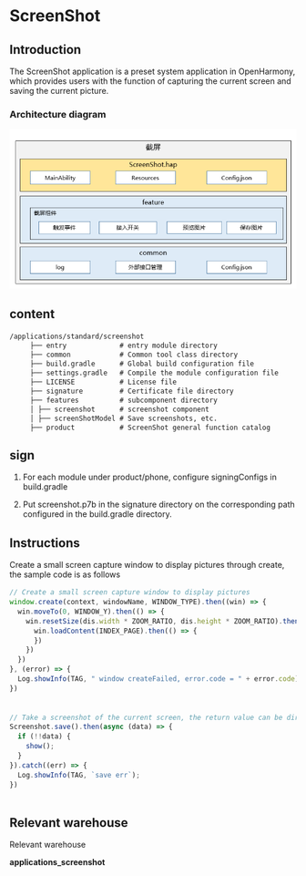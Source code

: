 # ScreenShot

## Introduction

The ScreenShot application is a preset system application in OpenHarmony, which provides users with the function of capturing the current screen and saving the current picture.

### Architecture diagram

![](figures/zh-cn_image.png)

## content

```
/applications/standard/screenshot
     ├── entry             # entry module directory
     ├── common            # Common tool class directory
     ├── build.gradle      # Global build configuration file
     ├── settings.gradle   # Compile the module configuration file
     ├── LICENSE           # License file
     ├── signature         # Certificate file directory
     ├── features          # subcomponent directory
     │ ├── screenshot      # screenshot component
     │ ├── screenShotModel # Save screenshots, etc.
     ├── product           # ScreenShot general function catalog
```

## sign
1. For each module under product/phone, configure signingConfigs in build.gradle

2. Put screenshot.p7b in the signature directory on the corresponding path configured in the build.gradle directory.

## Instructions

Create a small screen capture window to display pictures through create, the sample code is as follows

```js
// Create a small screen capture window to display pictures
window.create(context, windowName, WINDOW_TYPE).then((win) => {
  win.moveTo(0, WINDOW_Y).then(() => {
    win.resetSize(dis.width * ZOOM_RATIO, dis.height * ZOOM_RATIO).then(() => {
      win.loadContent(INDEX_PAGE).then(() => {
      })
    })
  })
}, (error) => {
  Log.showInfo(TAG, " window createFailed, error.code = " + error.code)
})


// Take a screenshot of the current screen, the return value can be directly displayed on the control
Screenshot.save().then(async (data) => {
  if (!!data) {
    show();
  }
}).catch((err) => {
  Log.showInfo(TAG, `save err`);
})
    
```

## Relevant warehouse

Relevant warehouse

**applications\_screenshot**